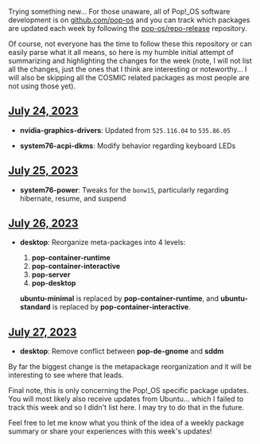 Trying something new... For those unaware, all of Pop!_OS software development is on [github.com/pop-os](https://github.com/pop-os) and you can track which packages are updated each week by following the [pop-os/repo-release](https://github.com/pop-os/repo-release) repository.

Of course, not everyone has the time to follow these this repository or can easily parse what it all means, so here is my humble initial attempt of summarizing and highlighting the changes for the week (note, I will not list all the changes, just the ones that I think are interesting or noteworthy... I will also be skipping all the COSMIC related packages as most people are not using those yet).

## [July 24, 2023](https://github.com/pop-os/repo-release/pull/261)

- **nvidia-graphics-drivers**: Updated from `525.116.04` to `535.86.05`

- **system76-acpi-dkms**: Modify behavior regarding keyboard LEDs

## [July 25, 2023](https://github.com/pop-os/repo-release/pull/262)

- **system76-power**: Tweaks for the `bonw15`, particularly regarding hibernate, resume, and suspend

## [July 26, 2023](https://github.com/pop-os/repo-release/pull/263)

- **desktop**: Reorganize meta-packages into 4 levels:

    1. **pop-container-runtime**
    2. **pop-container-interactive**
    3. **pop-server**
    4. **pop-desktop**

    **ubuntu-minimal** is replaced by **pop-container-runtime**, and **ubuntu-standard** is replaced by **pop-container-interactive**.

## [July 27, 2023](https://github.com/pop-os/repo-release/pull/264)

- **desktop**: Remove conflict between **pop-de-gnome** and **sddm**

By far the biggest change is the metapackage reorganization and it will be interesting to see where that leads.

Final note, this is only concerning the Pop!_OS specific package updates.  You will most likely also receive updates from Ubuntu... which I failed to track this week and so I didn't list here.  I may try to do that in the future.

Feel free to let me know what you think of the idea of a weekly package summary or share your experiences with this week's updates!
